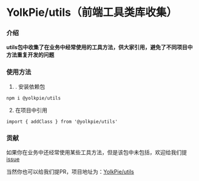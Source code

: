# YolkPie/utils（前端工具类库收集）

### 介绍

**utils包中收集了在业务中经常使用的工具方法，供大家引用，避免了不同项目中方法重复开发的问题**

### 使用方法
1. . 安装依赖包
```
npm i @yolkpie/utils
```
2. 在项目中引用
```
import { addClass } from '@yolkpie/utils'
```

### 贡献

如果你在业务中还经常使用某些工具方法，但是该包中未包括，欢迎给我们提 [issue](https://github.com/YolkPie/utils/issues)

当然你也可以给我们提PR，项目地址为：[YolkPie/utils](https://github.com/YolkPie/utils)
